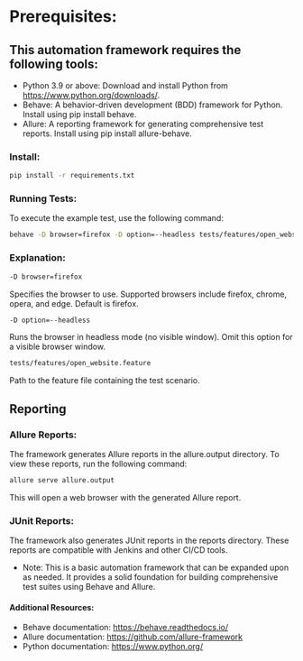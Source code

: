 # Prerequisites:
## This automation framework requires the following tools:

* Python 3.9 or above: Download and install Python from https://www.python.org/downloads/.
* Behave: A behavior-driven development (BDD) framework for Python. Install using pip install behave.
* Allure: A reporting framework for generating comprehensive test reports. Install using pip install allure-behave.

### Install:
```Bash
pip install -r requirements.txt
``` 
### Running Tests:
To execute the example test, use the following command:

```Bash
behave -D browser=firefox -D option=--headless tests/features/open_website.feature
``` 

### Explanation:

```Bash
-D browser=firefox 
``` 
Specifies the browser to use. Supported browsers include firefox, chrome, opera, and edge. Default is firefox.
```Bash
-D option=--headless 
``` 
Runs the browser in headless mode (no visible window). Omit this option for a visible browser window.
```Bash
tests/features/open_website.feature
 ``` 
Path to the feature file containing the test scenario.

## Reporting
### Allure Reports:

The framework generates Allure reports in the allure.output directory. To view these reports, run the following command:

```Bash
allure serve allure.output
 ``` 
This will open a web browser with the generated Allure report.

### JUnit Reports:

The framework also generates JUnit reports in the reports directory. These reports are compatible with Jenkins and other CI/CD tools.

* Note:
This is a basic automation framework that can be expanded upon as needed. It provides a solid foundation for building comprehensive test suites using Behave and Allure.

#### Additional Resources:
* Behave documentation: https://behave.readthedocs.io/
* Allure documentation: https://github.com/allure-framework
* Python documentation: https://www.python.org/
